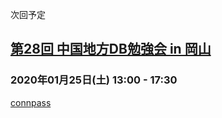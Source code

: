 次回予定

## [第28回 中国地方DB勉強会 in 岡山](evebts/event-028.html)

### 2020年01月25日(土)  13:00 - 17:30

[connpass](https://dbstudychugoku.connpass.com/event/158127/)
